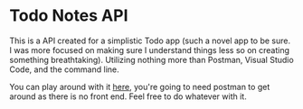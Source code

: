 # Todo Notes API

This is a API created for a simplistic Todo app (such a novel app to be sure. I was more focused on making sure I understand things less so on creating something breathtaking). Utilizing nothing more than Postman, Visual Studio Code, and the command line.

You can play around with it [here](https://intense-mountain-46848.herokuapp.com), you're going to need postman to get around as there is no front end. Feel free to do whatever with it.
